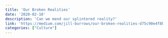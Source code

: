 ```yaml
---
title: 'Our Broken Realities'
date: '2020-02-10'
description: 'Can we mend our splintered reality?'
link: 'https://medium.com/jill-burrows/our-broken-realities-d75c90e4f8b2'
categories: ["Culture"]
---
```


